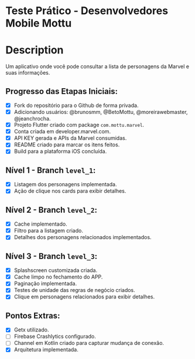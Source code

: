 # Teste Prático - Desenvolvedores Mobile Mottu

# Description

Um aplicativo onde você pode consultar a lista de personagens da Marvel e suas informações.

## Progresso das Etapas Iniciais:
- [x] Fork do repositório para o Github de forma privada.
- [x] Adicionando usuários: @brunosmm, @BetoMottu, @moreirawebmaster, @jeanchrocha.
- [x] Projeto Flutter criado com package `com.mottu.marvel`.
- [x] Conta criada em developer.marvel.com.
- [x] API KEY gerada e APIs da Marvel consumidas.
- [x] README criado para marcar os itens feitos.
- [x] Build para a plataforma iOS concluída.

## Nível 1 - Branch `level_1`:
- [x] Listagem dos personagens implementada.
- [x] Ação de clique nos cards para exibir detalhes.

## Nível 2 - Branch `level_2`:
- [x] Cache implementado.
- [x] Filtro para a listagem criado.
- [x] Detalhes dos personagens relacionados implementados.

## Nível 3 - Branch `level_3`:
- [x] Splashscreen customizada criada.
- [x] Cache limpo no fechamento do APP.
- [x] Paginação implementada.
- [x] Testes de unidade das regras de negócio criados.
- [x] Clique em personagens relacionados para exibir detalhes.

## Pontos Extras:
- [x] Getx utilizado.
- [ ] Firebase Crashlytics configurado.
- [ ] Channel em Kotlin criado para capturar mudança de conexão.
- [x] Arquitetura implementada.
